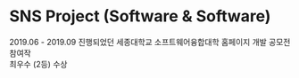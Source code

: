 # SNS Project (Software & Software)  
2019.06 - 2019.09 진행되었던 세종대학교 소프트웨어융합대학 홈페이지 개발 공모전 참여작  
최우수 (2등) 수상  
